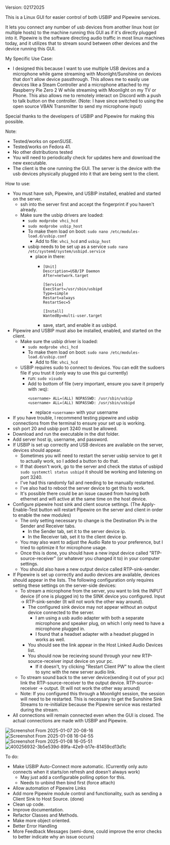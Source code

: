 Version: 02172025

This is a Linux GUI for easier control of both USBIP and Pipewire services.

It lets you connect any number of usb devices from another linux host (or multiple hosts) to the machine running this GUI as if it's directly plugged into it. Pipewire is the software directing audio traffic in most linux machines today, and it utilizes that to stream sound between other devices and the device running this GUI. 

My Specific Use Case:

- I designed this because I want to use multiple USB devices and a microphone while game streaming with Moonlght/Sunshine on devices that don't allow device passthrough.
This allows me to easily use devices like a Steam Controller and a microphone attached to my Raspberry Pie Zero 2 W while streaming with Moonlight on my TV or Phone. This also allows
me to remotely interact on Discord with a push to talk button on the controller. (Note: I have since switched to using the open source VBAN Transmitter to send my microphone input)

Special thanks to the developers of USBIP and Pipewire for making this possible.

Note: 
- Tested/works on openSUSE. 
- Tested/works on Fedora 41.
- No other distributions tested
- You will need to periodically check for updates here and download the new executable.
- The client is the one running the GUI. The server is the device with the usb devices physically plugged into it that are being sent to the client.

How to use:
- You must have ssh, Pipewire, and USBIP installed, enabled and started on the server.
  - ssh into the server first and accept the fingerprint if you haven't already.
  - Make sure the usbip drivers are loaded:
    - `sudo modprobe vhci_hcd`
    - `sudo modprobe usbip_host`
    - To make them load on boot: `sudo nano /etc/modules-load.d/usbip.conf`
      - Add to file: `vhci_hcd` and `usbip_host`
    - usbip needs to be set up as a service `sudo nano /etc/systemd/system/usbipd.service`
      - place in there:
        - ```
          [Unit]
          Description=USB/IP Daemon
          After=network.target

          [Service]
          ExecStart=/usr/sbin/usbipd
          Type=simple
          Restart=always
          RestartSec=5

          [Install]
          WantedBy=multi-user.target
          ```
        - save, start, and enable it as usbipd.
- Pipewire and USBIP must also be installed, enabled, and started on the client.
  - Make sure the usbip driver is loaded:
    - `sudo modprobe vhci_hcd`
    - To make them load on boot: `sudo nano /etc/modules-load.d/usbip.conf`
      - Add to file: `vhci_hcd`
  - USBIP requires sudo to connect to devices. You can edit the sudoers file if you trust it (only way to use this gui currently)
    - run: `sudo visudo`
    - Add to bottom of file (very important, ensure you save it properly with :wq): 
      ```
      <username> ALL=(ALL) NOPASSWD: /usr/sbin/usbip
      <username> ALL=(ALL) NOPASSWD: /usr/sbin/usbipd
      ```
      - replace `<username>` with your username
- If you have trouble, I recommend testing pipewire and usbip connections from the terminal to ensure your set up is working.
- ssh port 20 and usbip port 3240 must be allowed.
- Download and run the executable in the dist folder.
- Add server host ip, username, and password.
- If USBIP is set up correctly and USB devices are available on the server, devices should appear.
  - Sometimes you will need to restart the server usbip service to get it to actually work, so I added a button to do that.
  - If that doesn't work, go to the server and check the status of usbipd `sudo systemctl status usbipd` it should be working and listening on port 3240.
  - I've had this randomly fail and needing to be manually restarted.
  - I've also had to reboot the server device to get this to work.
  - It's possible there could be an issue caused from having both ethernet and wifi active at the same time on the host device.
- Configure pipewire host sink and client source settings. (The Apply-Enable-Test button will restart Pipewire on the server and client in order to enable the new modules)
  - The only setting necessary to change is the Destination IPs in the Sender and Receiver tabs.
    - In the Sender tab, set it to the server device ip.
    - In the Receiver tab, set it to the client device ip.
  - You may also want to adjust the Audio Rate to your preference, but I tried to optimize it for microphone usage.
  - Once this is done, you should have a new input device called "RTP-source-receiver" (or whatever you changed it to) in your computer settings.
  - You should also have a new output device called RTP-sink-sender.
- If Pipewire is set up correctly and audio devices are available, devices should appear in the lists. The following configuration only requires setting these settings on the server-side devices:
  - To stream a microphone from the server, you want to link the INPUT device (if one is plugged in) to the SINK device you configured. Input -> RTP-sink-sender (It will not work the other way around).
    - The configured sink device may not appear without an output device connected to the server.
      - I am using a usb audio adapter with both a separate microphone and speaker plug, on which I only need to have a microphone plugged in.
      - I found that a headset adapter with a headset plugged in works as well.
    - You should see the link appear in the Host Linked Audio Devices list.
    - You should now be recieving sound through your new RTP-source-receiver input device on your pc.
      - If it doesn't, try clicking "Restart Client PW" to allow the client to sync with the new server audio link.
  - To stream sound back to the server device(sending it out of your pc) link the RTP-source-receiver to the output device. RTP-source-receiver -> output. (It will not work the other way around)
  - Note: If you configured this through a Moonlight session, the session will need to be restarted. This is necessary to get the Sunshine Sink Streams to re-initialize because the Pipewire service was restarted during the stream.
- All connections will remain connected even when the GUI is closed. The actual connections are made with USBIP and Pipewire.

![Screenshot From 2025-01-07 20-08-16](https://github.com/user-attachments/assets/ea5cbd55-8f6f-4d33-928f-e8df7631b6f9)
![Screenshot From 2025-01-08 16-04-55](https://github.com/user-attachments/assets/85d69934-299f-412e-8ce5-72dc4dad8ef9)
![Screenshot From 2025-01-08 16-05-51](https://github.com/user-attachments/assets/a03826a1-bd3b-4642-ae19-c1cf1f28d488)
![400256932-3b5e539d-89fa-42e9-b17e-81459cd13d1c](https://github.com/user-attachments/assets/f4dc563a-a164-42b1-a8b7-590ee552a356)

To do:
- Make USBIP Auto-Connect more automatic. (Currently only auto connects when it starts/on refresh and doesn't always work)
  - May just add a configurable polling option for this.
  - Needs to unbind then bind first (force attach)
- Allow automation of Pipewire Links
- Add more Pipewire module control and functionality, such as sending a Client Sink to Host Source. (done)
- Clean up code.
- Improve documentation.
- Refactor Classes and Methods.
- Make more object oriented.
- Better Error Handling
- More Feedback Messages (semi-done, could improve the error checks to better indicate why an issue occurs)
